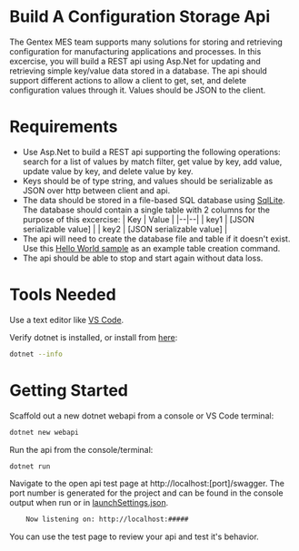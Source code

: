 # Build A Configuration Storage Api

The Gentex MES team supports many solutions for storing and retrieving configuration for manufacturing applications and processes. In this excercise, you will build a REST api using Asp.Net for updating and retrieving simple key/value data stored in a database. The api should support different actions to allow a client to get, set, and delete configuration values through it. Values should be JSON to the client.

# Requirements
- Use Asp.Net to build a REST api supporting the following operations: search for a list of values by match filter, get value by key, add value, update value by key, and delete value by key.
- Keys should be of type string, and values should be serializable as JSON over http between client and api.
- The data should be stored in a file-based SQL database using [SqlLite](https://learn.microsoft.com/en-us/dotnet/standard/data/sqlite/?tabs=netcore-cli). The database should contain a single table with 2 columns for the purpose of this excercise:
  |  Key | Value |
  |--|--|
  | key1 | [JSON serializable value] |
  | key2 | [JSON serializable value] |
- The api will need to create the database file and table if it doesn't exist. Use this [Hello World sample](https://github.com/dotnet/docs/tree/main/samples/snippets/standard/data/sqlite/HelloWorldSample) as an example table creation command.
- The api should be able to stop and start again without data loss.

# Tools Needed
Use a text editor like [VS Code](https://code.visualstudio.com/).

Verify dotnet is installed, or install from [here](https://dotnet.microsoft.com/en-us/download):
```bash
dotnet --info
```
# Getting Started
Scaffold out a new dotnet webapi from a console or VS Code terminal:
```bash
dotnet new webapi
```

Run the api from the console/terminal:
```bash
dotnet run
```

Navigate to the open api test page at http://localhost:[port]/swagger. The port number is generated for the project and can be found in the console output when run or in [launchSettings.json](/Properties/launchSettings.json).
```bash
    Now listening on: http://localhost:#####
```

You can use the test page to review your api and test it's behavior.